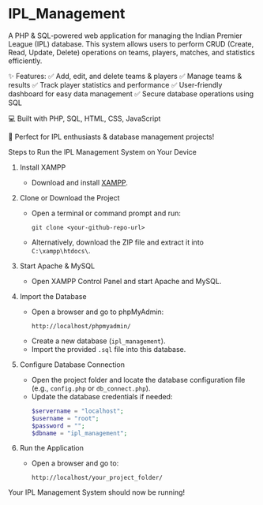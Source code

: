 # IPL_Management
A PHP & SQL-powered web application for managing the Indian Premier League (IPL) database. This system allows users to perform CRUD (Create, Read, Update, Delete) operations on teams, players, matches, and statistics efficiently.

✨ Features:
✅ Add, edit, and delete teams & players
✅ Manage teams & results
✅ Track player statistics and performance
✅ User-friendly dashboard for easy data management
✅ Secure database operations using SQL

💻 Built with PHP, SQL, HTML, CSS, JavaScript

🚀 Perfect for IPL enthusiasts & database management projects!

Steps to Run the IPL Management System on Your Device  

1. Install XAMPP  
   - Download and install [XAMPP](https://www.apachefriends.org/).  

2. Clone or Download the Project  
   - Open a terminal or command prompt and run:  
     ```
     git clone <your-github-repo-url>
     ```
   - Alternatively, download the ZIP file and extract it into `C:\xampp\htdocs\`.  

3. Start Apache & MySQL  
   - Open XAMPP Control Panel and start Apache and MySQL.  

4. Import the Database  
   - Open a browser and go to phpMyAdmin:  
     ```
     http://localhost/phpmyadmin/
     ```  
   - Create a new database (`ipl_management`).  
   - Import the provided `.sql` file into this database.  

5. Configure Database Connection  
   - Open the project folder and locate the database configuration file (e.g., `config.php` or `db_connect.php`).  
   - Update the database credentials if needed:  
     ```php
     $servername = "localhost";
     $username = "root";
     $password = "";
     $dbname = "ipl_management";
     ```  

6. Run the Application  
   - Open a browser and go to:  
     ```
     http://localhost/your_project_folder/
     ```  

Your IPL Management System should now be running!
